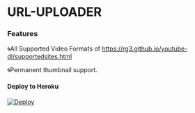 # URL-UPLOADER

### Features

🌀All Supported Video Formats of https://rg3.github.io/youtube-dl/supportedsites.html

🌀Permanent thumbnail support.


#### Deploy to Heroku

[![Deploy](https://www.herokucdn.com/deploy/button.svg)](https://www.heroku.com/deploy?template=https://github.com/unknownkidnapper/URL-UPLOADER)


